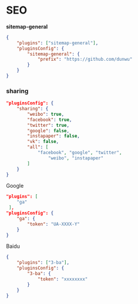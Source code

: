 # SEO

**sitemap-general**

```json
{
    "plugins": ["sitemap-general"],
    "pluginsConfig": {
        "sitemap-general": {
            "prefix": "https://github.com/dunwu"
        }
    }
}
```



### sharing <a href="#sharing" id="sharing"></a>

```json
"pluginsConfig": {
    "sharing": {
        "weibo": true,
        "facebook": true,
        "twitter": true,
        "google": false,
        "instapaper": false,
        "vk": false,
        "all": [
            "facebook", "google", "twitter",
                "weibo", "instapaper"
        ]
    }
}
```

Google

```json
"plugins": [
    "ga"
 ],
"pluginsConfig": {
    "ga": {
        "token": "UA-XXXX-Y"
    }
}
```

Baidu

```json
{
    "plugins": ["3-ba"],
    "pluginsConfig": {
        "3-ba": {
            "token": "xxxxxxxx"
        }
    }
}
```

